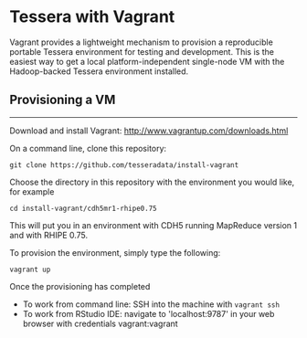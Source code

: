 
# Tessera with Vagrant #

Vagrant provides a lightweight mechanism to provision a reproducible portable Tessera environment for testing and development.  This is the easiest way to get a local platform-independent single-node VM with the Hadoop-backed Tessera environment installed.

## Provisioning a VM ##
*****

Download and install Vagrant: http://www.vagrantup.com/downloads.html

On a command line, clone this repository:

````
git clone https://github.com/tesseradata/install-vagrant
````

Choose the directory in this repository with the environment you would like, for example

````
cd install-vagrant/cdh5mr1-rhipe0.75
````

This will put you in an environment with CDH5 running MapReduce version 1 and with RHIPE 0.75.

To provision the environment, simply type the following:

````
vagrant up
````

Once the provisioning has completed

* To work from command line: SSH into the machine with `vagrant ssh`
* To work from RStudio IDE: navigate to 'localhost:9787' in your web browser with credentials vagrant:vagrant

